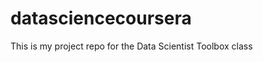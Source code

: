 datasciencecoursera
===================

This is my project repo for the Data Scientist Toolbox class
